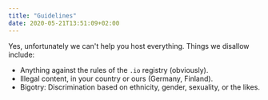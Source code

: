 ```yaml
---
title: "Guidelines"
date: 2020-05-21T13:51:09+02:00
---
```


Yes, unfortunately we can't help you host everything. Things we disallow include:

- Anything against the rules of the `.io` registry (obviously).
- Illegal content, in your country or ours (Germany, Finland).
- Bigotry: Discrimination based on ethnicity, gender, sexuality, or the likes.
